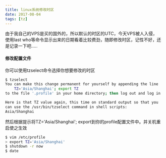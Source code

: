 ```yaml
---
title: linux系统修改时区
date: 2017-08-04
tags: [tz]
---
```


由于我自己的VPS是买的国外的，所以默认的时区的UTC，今天VPS被人入侵，使用last who等命令显示出来的日期看着比较费劲，随即修改时区，记性不好，还是记录一下吧.....

#### 修改配置文件
你可以使用tzselect命令选择你想要修改的时区
```bash
$ tzselect
You can make this change permanent for yourself by appending the line
	TZ='Asia/Shanghai'; export TZ
to the file '.profile' in your home directory; then log out and log in again.

Here is that TZ value again, this time on standard output so that you
can use the /usr/bin/tzselect command in shell scripts:
Asia/Shanghai
```

然后根据提示将TZ='Asia/Shanghai'; export到你的profile配置文件中。并关机重启使之生效 

```bash
$ vim /etc/profile
> export TZ='Asia/Shanghai'
$ shutdown -r now
$ date
```
